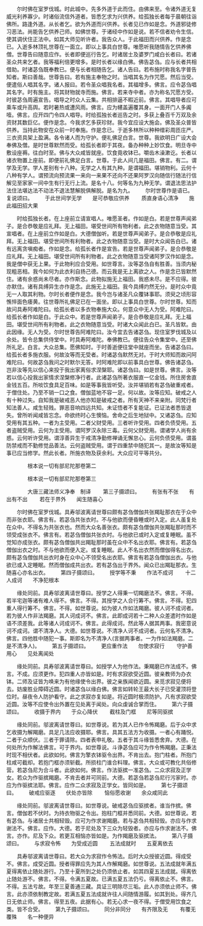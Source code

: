 <!-- { "loadSidebar": true } -->
　　尔时佛在室罗伐城。时此城中。先多外道于此而住。由佛来至。令诸外道无复威光利养寡少。时诸俗流信外道者。皆悉乞求为兴供养。给孤独长者每于晨朝往诣佛所。路逢外道。从长者乞。欲为外道而兴供养。长者见已作如是念。外道邪徒修习恶法。尚能告乞供养己师。如佛世尊。于诸经中作如是说。若不信者劝令生信。使其调伏住正法中。如其大师见听许者。我告众人。于此福田而兴供养。作是念已。入逝多林顶礼世尊在一面立。即以上事具白世尊。唯愿听我随情告乞供养佛僧。世尊告曰随意应作。长者即便巡行告乞。时诸居士及婆罗门咸白长者曰。若诸圣众共来乞者。我等福利倍更增多。是时长者以缘白佛。佛告苾刍。应与长者共相借助。时诸苾刍既奉教已。便与长者相随告乞。诸人告曰。若布施时称我名字普告知者。斯曰善哉。世尊告曰。若有施主奉物之时。当唱其名为作咒愿。然后当受。便遣俗人唱其名字。诸人报曰。若令圣众唱我名者。其福增多。佛言。应令苾刍唱其名字。时有施主。将其财物就寺而施。佛言。若来寺中者。亦为称名咒愿方受。时彼苾刍周遍宣告。唱导之时众人云集。共相排逼不暇近前。佛言。其唱导者应可乘车或升高舆。若时暑热或遭风雨。佛言。应为幰盖遍覆其身。一面开门人多阗噎。佛言。应开四门令四人唱导。时给孤独长者巡告之时。多获上叠百千万双及余资财其数巨亿。便作是念。今我求乞多获珍财。我今宜应设大施会。佛及圣众普皆供养。当持此物安在众前一时奉施。作是念已。于逝多林所以种种缯彩周匝庄严。三衣资具架上盈满。各令诸人而为守护。便礼佛足白言。世尊。我欲明日广设大会奉佛及僧。是时世尊默然而受。给孤长者即于其夜。备办种种上妙饮食。明旦寺中敷设座褥。往白时至。佛与大众咸皆就座。饮食竟收钵已。嚼齿木澡漱讫。长者以诸衣物置上座前。即便前礼佛足白言。世尊。于此人间几是福田。佛言。有二。谓学及无学。学人差别有十八种。无学之人有其九种。是谓福田。堪销物利。云何十八种有学人。谓预流向预流果一来向一来果不还向不还果阿罗汉向随信行随法行信解见至家家一间中生有行无行上流。是名十八。何等名为九种无学。谓退法思法护法住法堪达法不动法不退法慧解脱俱解脱。是名为九。
　　尔时世尊作是语已。复说颂曰。
　　于此世间学无学　　是可恭敬应供养
　　质直身语心清净　　施此福田招大果

　　时给孤独长者。在上座前立请宣唱人。唯愿圣者。作如是白。若是世尊声闻弟子。是合恭敬是应礼拜。无上福田。堪受世间所有物利者。此之衣物随意当受。其宣唱者。在上座前立作如是白。大德僧伽听。若是世尊声闻弟子。是合恭敬是应礼拜。无上福田。堪受世间所有利物者。此之衣物随意当受。是时大众闻告白已。诸有远离贪嗔痴者。作如是念。给孤长者作是宣告。若是世尊声闻弟子。是合恭敬是应礼拜。无上福田。堪受世间所有利物者。此之衣物随意当受诸阿罗汉作如是念。我是僧中获无上果。于此物利应合受用。如世尊言。汝等苾刍自有胜善。当须内秘现粗恶相。我今如何为此衣利自扬己德。而云我是无上离欲之人。作是念已皆默然住。诸有余惑尚未尽者。亦作斯念。此物拟施无上福田。我惑未尽。是不应得。彼亦默住。诸有具缚异生亦作是念。此施无上福田。我今具缚灼然无分。是时众中竟无一人取其利物。尔时长者便作是念。我今岂与诸圣凡众覆钵事耶。须臾之顷形容憔悴面色痿黄。往世尊所礼佛足已在一面坐。即以上事具白世尊。尔时世尊。知而故问具寿阿难陀曰。给孤长者以多衣物奉施大众。何意众中无人为受。阿难陀曰。给孤长者作如是白。于此众中。若是世尊声闻弟子。是合恭敬是应礼拜。无上福田。堪受世间所有利物者。此之衣物随意当受。时诸大众闻此白已。圣凡皆默。由此因缘。无人为受。尔时世尊告阿难陀曰。汝今宜去告诸苾刍。现住室罗伐城及以余处。皆令总集供侍堂中。时具寿阿难陀。奉佛教已。便往告众令集堂中。还至佛所礼足。白言。大众总集。愿佛知时。于时善逝便往堂中就座而坐。告诸苾刍曰。给孤长者多施衣服。何故汝等而无受者。时诸苾刍默然无对。于时大师知而故问阿难陀曰。何故苾刍我问之时默尔无答。时阿难陀即以前事具白世尊。佛告诸苾刍。岂非汝等先以信心来投于我出家离俗求涅槃耶。诸苾刍曰。如是世尊。佛言。汝等若以信心投我出家情求涅槃修净行者。此诸苾刍所著衣服直一亿金钱。所住房舍直金钱五百。所啖饮食具足百味。如是等事我皆听受。汝并堪销若有苾刍破重戒者。于僧住处。乃至不销一口之食。僧伽蓝地不容一足。何以故。汝等应知。破戒之人有十种过失。自知我是破戒恶人他亦知是破戒之者。所有天神不来亲附。同梵行者知法善人。咸生轻贱。罪恶音响四远共知。未证悟者不复能证。已证法者悉皆退失。曾所听闻咸皆忘念。命欲终时心生懊恼。舍命之后生地狱中。又诸苾刍。应知受用有其五种。一者为主受用。二者父财受用。三者听许受用。四者负债受用。五者盗贼受用。云何为主受用。谓阿罗汉永除三毒。云何父财受用。谓诸学人尚有余惑。云何听许受用。谓淳善异生于戒清净勤修禅诵无懈怠心。云何负债受用。谓虽防禁戒而不勤修觉品善法。云何盗贼受用。谓于四重禁中随犯其一。是故汝等知是事已应当修学。然此长者。所施衣物及获余利。大众应可平等共分。

　　　　根本说一切有部尼陀那卷第二



　　　　根本说一切有部尼陀那卷第三

　　　　大唐三藏法师义净奉　制译
　　第三子摄颂曰。
　　有张有不张　　有出有不出
　　若在于界外　　闻生随喜心

　　尔时佛在室罗伐城。具寿邬波离请世尊曰颇有苾刍僧伽共张羯耻那衣在于众中而非张衣耶。佛言有。若苾刍共张衣时。不与他欲而便昏睡或时入定。此人虽复处在众中。不得名为共张衣也。然而大众名善张衣。颇有苾刍僧伽共张羯耻那时而不领受成张衣不。佛言有。若苾刍僧伽共张衣时。与他欲已或时入定或复睡眠。虽不觉知亦成张衣。颇有苾刍僧伽共出羯耻那时虽在众中不名出衣耶。佛言有。若苾刍僧伽出衣之时。不与他欲而便入定。或复睡眠。此人不名出衣然而僧伽得名出衣。颇有苾刍僧伽共出衣时身在众中心不领受名出衣耶。佛言有若苾刍僧伽出衣。与他欲已或入定睡眠。然而僧伽成共出衣。若有苾刍出于界外。闻众已出羯耻那衣。生随喜心亦名出衣。
　　第四子摄颂曰。
　　授学等不秉　　作法不成诃
　　十二人成诃　　不净犯根本

　　缘处同前。具寿邬波离请世尊曰。授学之人得秉一切羯磨法不。佛言。不得。若半宅迦等诸有难人得不。佛言。不得。其授学之人合行筹不。佛言。不得。犯四重人得行筹不。佛言。不得。如世尊说。如为彼人作如法羯磨。彼人诃不成诃者。若为彼人作非法羯磨。其人诃成诃不。佛言。此即成诃若十二种人众差遣时作如是语不须差我。此等诸人诃成诃不。佛言。此得成诃。然此等人据其两事。我密意说诃不成诃。谓不清净人。大德。如世尊说。不清净人诃不成诃者。云何名不清净。佛言。四他胜中随犯一事。斯即名为不清净人(言据两事者。一为作如法羯磨。二是不清净人)。
　　第五子摄颂曰。
　　更应重作法　　勿使求寂行
　　守护善用心　　见处离闻处

　　缘处同前。具寿邬波离请世尊曰。如授学人为他作法。秉羯磨已作法成不。佛言。不成。应须更作。犯四重人亦皆如是。时有求寂欲受近圆。彼亲教师为办衣钵。二师及证皆为唤来为有他缘使令出界。彼之亲族闻欲近圆。来觅求寂见便将去。妨废胜业障碍近圆。时诸苾刍以缘白佛。佛言如转轮王最大长子已受灌顶将登位时。昼夜令人防护看守。此之求寂亦复如是。将近圆时极须防护。凡有求寂欲受近圆。汝等不应使令出外置在见处离于闻处。向众虔诚合掌而住。
　　第六子摄颂曰。
　　收摄于界内　　于众心降伏
　　截柱及门框　　尼等同驱摈

　　缘处同前。邬波离请世尊曰。如世尊说。若为其人已作令怖羯磨。后于众中求乞收摄为解羯磨。具足几法应收摄耶。佛言。具其五法方为收摄。一者心有踊悦。二者于众顺伏。三者于罪请除。四者表申礼敬。五者于其斗缘皆悉舍弃。大德。在何处所为作解法佛言。可于界内。如世尊说。斗诤苾刍应可为作令怖羯磨。正秉法时现不相伏者。此欲如何。佛言为擎衣钵驱令出界。不肯出去。抱门柱者。所抱门柱咸可截却。若抱门框亦须斩截。所损柱门谁合料理。佛言。大众或可教化共俗修营。若苾刍尼为合斗者。此欲如何。佛言。作法驱摈一准苾刍。二众求寂及正学女。若众为作驱摈羯磨。不肯去者并可同前。大德。若苾刍若苾刍尼行污家时。亦应为作驱摈法耶。佛言。应作二众求寂及正学女。皆同如是。
　　第七子摄颂曰。
　　破戒应驱逐　　伏处亦皆除
　　恼俗愿收谢　　余众咸同此

　　缘处同前。邬波离请世尊曰。如世尊说。破戒苾刍应驱摈者。谁当作摈。佛言。僧伽若不伏时。为持衣物驱之令出。抱柱门框并悉同前。大德。如世尊说。若有苾刍。与诸居士共相轻毁。应可为作求谢羯磨。若与苾刍共相轻毁。亦应与作求谢法不。佛言。应作。大德。若于尼处及下三众为轻毁者。亦应与作求谢法不。佛言。亦作。尼及下众。若更互相恼亦皆如是。为作羯磨及驱摈法。
　　第八子摄颂曰。
　　与求寂令怖　　为受成近圆
　　五法成就时　　五夏离依去

　　具寿邬波离请世尊曰。若大众为求寂作令怖法。后时大众授彼近圆。得成受不。佛言。成受近圆。授者得罪应先为其人作解羯磨。如世尊说。五法成就年满五夏得离依止随处游行。乃至十夏所到之处仍须依止者。如其四夏五法成就。得离依止随处游不。佛言。不得。令满五夏故。已满五夏五法仍亏。得离依止不。佛言。不得。五法亏故。年至三夏善通三藏。具证三明除尽三垢。此人亦须依止师不。佛言。此亦须依制教定故。若满五夏五法成就许往人间随情游履。如其到处。得齐几日无依止师。佛言。得至五夜。此据有心。若无心求一夜不得。于僧受用饮食之类。皆不合受。
　　第九子摄颂曰。
　　同分非同分　　有齐限及无
　　有覆无覆殊　　名一种便异


